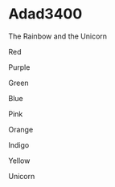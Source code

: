 # Adad3400
The Rainbow and the Unicorn

Red

Purple

Green

Blue

Pink

Orange

Indigo

Yellow

Unicorn
